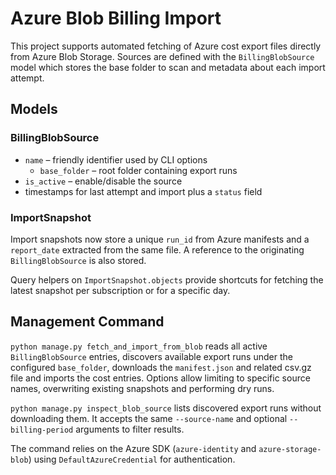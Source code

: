 # Azure Blob Billing Import

This project supports automated fetching of Azure cost export files directly from
Azure Blob Storage. Sources are defined with the `BillingBlobSource` model which
stores the base folder to scan and metadata about each import attempt.

## Models

### BillingBlobSource
- `name` – friendly identifier used by CLI options
    - `base_folder` – root folder containing export runs
- `is_active` – enable/disable the source
- timestamps for last attempt and import plus a `status` field

### ImportSnapshot
Import snapshots now store a unique `run_id` from Azure manifests and a
`report_date` extracted from the same file. A reference to the originating
`BillingBlobSource` is also stored.

Query helpers on `ImportSnapshot.objects` provide shortcuts for fetching the
latest snapshot per subscription or for a specific day.

## Management Command

`python manage.py fetch_and_import_from_blob` reads all active
`BillingBlobSource` entries, discovers available export runs under the configured
`base_folder`, downloads the `manifest.json` and related csv.gz file and imports
the cost entries. Options allow limiting to specific source names, overwriting
existing snapshots and performing dry runs.

`python manage.py inspect_blob_source` lists discovered export runs without
downloading them. It accepts the same `--source-name` and optional
`--billing-period` arguments to filter results.

The command relies on the Azure SDK (`azure-identity` and `azure-storage-blob`)
using `DefaultAzureCredential` for authentication.
